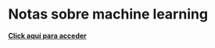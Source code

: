 # Notas sobre machine learning

[**Click aquí para acceder**](https://raomv.github.io/MyClassNotes/) 